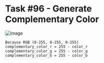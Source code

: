 # Task #96 - Generate Complementary Color

![image](https://github.com/spacebagel/ColorApp/assets/165411846/4c313e97-65e3-4cd1-b2bf-b76efa8c8a93)

```
Because RGB (0-255, 0-255, 0-255)
complementary_color_r = 255 - color_r
complementary_color_g = 255 - color_g
complementary_color_b = 255 - color_b
```
